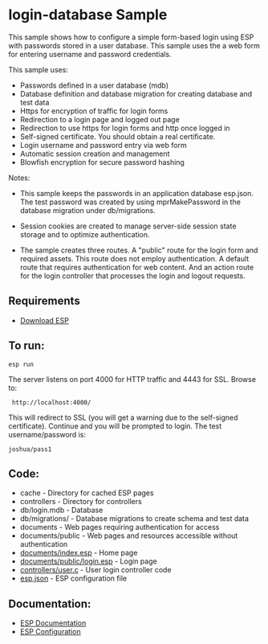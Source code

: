 login-database Sample
===

This sample shows how to configure a simple form-based login using ESP with passwords stored
in a user database. This sample uses the a web form for entering username and password credentials.

This sample uses:

* Passwords defined in a user database (mdb)
* Database definition and database migration for creating database and test data
* Https for encryption of traffic for login forms
* Redirection to a login page and logged out page
* Redirection to use https for login forms and http once logged in
* Self-signed certificate. You should obtain a real certificate.
* Login username and password entry via web form
* Automatic session creation and management
* Blowfish encryption for secure password hashing

Notes:
* This sample keeps the passwords in an application database esp.json. The test password was created 
    by using mprMakePassword in the database migration under db/migrations.

* Session cookies are created to manage server-side session state storage and to optimize authentication.

* The sample creates three routes. A "public" route for the login form and required assets. This route
    does not employ authentication. A default route that requires authentication for web content. And an
    action route for the login controller that processes the login and logout requests.

Requirements
---
* [Download ESP](https://embedthis.com/esp/download.html)

To run:
---
    esp run

The server listens on port 4000 for HTTP traffic and 4443 for SSL. Browse to: 
 
     http://localhost:4000/

This will redirect to SSL (you will get a warning due to the self-signed certificate).
Continue and you will be prompted to login. The test username/password is:

    joshua/pass1

Code:
---
* cache - Directory for cached ESP pages
* controllers - Directory for controllers
* db/login.mdb - Database
* db/migrations/ - Database migrations to create schema and test data
* documents - Web pages requiring authentication for access
* documents/public - Web pages and resources accessible without authentication
* [documents/index.esp](documents/index.esp) - Home page
* [documents/public/login.esp](documents/public/login.esp) - Login page
* [controllers/user.c](controllers/user.c) - User login controller code
* [esp.json](esp.json) - ESP configuration file

Documentation:
---

* [ESP Documentation](https://embedthis.com/esp/doc/index.html)
* [ESP Configuration](https://embedthis.com/esp/doc/users/config.html)
